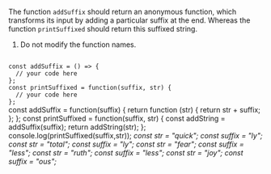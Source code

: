 The function `addSuffix` should return an anonymous function, which transforms its input by adding a particular suffix at the end. Whereas the function `printSuffixed` should return this suffixed string.

1. Do not modify the function names.

<Editor lang="javascript" type="exercise" testMode="multipleInput">
<code>
const addSuffix = () => {
  // your code here
};
const printSuffixed = function(suffix, str) {
  // your code here
};
</code>

<solution>
const addSuffix = function(suffix) {
  return function (str) {
    return str + suffix;
  };
};
const printSuffixed = function(suffix, str) {
  const addString = addSuffix(suffix);
  return addString(str);
};
</solution>

<testcases>
<caller>
console.log(printSuffixed(suffix,str));
</caller>
<testcase>
<i>
const str = "quick";
const suffix = "ly";
</i>
</testcase>
<testcase>
<i>
const str = "total";
const suffix = "ly";
</i>
</testcase>
<testcase>
<i>
const str = "fear";
const suffix = "less";
</i>
</testcase>
<testcase>
<i>
const str = "ruth";
const suffix = "less";
</i>
</testcase>
<testcase>
<i>
const str = "joy";
const suffix = "ous";
</i>
</testcase>
</testcases>
</Editor>
